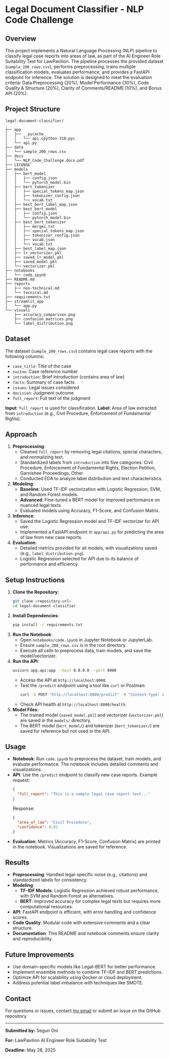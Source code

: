 # Legal Document Classifier - NLP Code Challenge

## Overview
This project implements a Natural Language Processing (NLP) pipeline to classify legal case reports into areas of law, as part of the AI Engineer Role Suitability Test for LawPavilion. The pipeline processes the provided dataset (`sample_200_rows.csv`), performs preprocessing, trains multiple classification models, evaluates performance, and provides a FastAPI endpoint for inference. The solution is designed to meet the evaluation criteria: Data Preprocessing (20%), Model Performance (30%), Code Quality & Structure (20%), Clarity of Comments/README (10%), and Bonus API (20%).

## Project Structure
```
legal-document-classifier/
.
├── app
│   ├── __pycache__
│   │   └── api.cpython-310.pyc
│   └── api.py
├── data
│   └── sample_200_rows.csv
├── docs
│   └── NLP_Code_Challenge.docx.pdf
├── LICENSE
├── models
│   ├── bert_model
│   │   ├── config.json
│   │   └── pytorch_model.bin
│   ├── bert_tokenizer
│   │   ├── special_tokens_map.json
│   │   ├── tokenizer_config.json
│   │   └── vocab.txt
│   ├── best_bert_label_map.json
│   ├── best_bert_model
│   │   ├── config.json
│   │   └── pytorch_model.bin
│   ├── best_bert_tokenizer
│   │   ├── merges.txt
│   │   ├── special_tokens_map.json
│   │   ├── tokenizer_config.json
│   │   ├── vocab.json
│   │   └── vocab.txt
│   ├── best_label_map.json
│   ├── lr_vectorizer.pkl
│   ├── saved_lr_model.pkl
│   ├── saved_model.pkl
│   └── vectorizer.pkl
├── notebooks
│   └── code.ipynb
├── README.md
├── reports
│   ├── non-technical.md
│   └── tecnical.md
├── requirements.txt
├── streamlit_app
│   └── app.py
└── visuals
    ├── accuracy_comparison.png
    ├── confusion_matrices.png
    └── label_distribution.png
```

## Dataset
The dataset (`sample_200_rows.csv`) contains legal case reports with the following columns:
- `case_title`: Title of the case
- `suitno`: Case reference number
- `introduction`: Brief introduction (contains area of law)
- `facts`: Summary of case facts
- `issues`: Legal issues considered
- `decision`: Judgment outcome
- `full_report`: Full text of the judgment

**Input**: `full_report` is used for classification.
**Label**: Area of law extracted from `introduction` (e.g., Civil Procedure, Enforcement of Fundamental Rights).

## Approach
1. **Preprocessing**:
   - Cleaned `full_report` by removing legal citations, special characters, and normalizing text.
   - Standardized labels from `introduction` into five categories: Civil Procedure, Enforcement of Fundamental Rights, Election Petition, Garnishee Proceedings, Other.
   - Conducted EDA to analyze label distribution and text characteristics.
2. **Modeling**:
   - **Baseline**: Used TF-IDF vectorization with Logistic Regression, SVM, and Random Forest models.
   - **Advanced**: Fine-tuned a BERT model for improved performance on nuanced legal texts.
   - Evaluated models using Accuracy, F1-Score, and Confusion Matrix.
3. **Inference**:
   - Saved the Logistic Regression model and TF-IDF vectorizer for API use.
   - Implemented a FastAPI endpoint in `app/api.py` for predicting the area of law from new case reports.
4. **Evaluation**:
   - Detailed metrics provided for all models, with visualizations saved (e.g., `label_distribution.png`).
   - Logistic Regression selected for API due to its balance of performance and efficiency.

## Setup Instructions
1. **Clone the Repository**:
   ```bash
   git clone <repository-url>
   cd legal-document-classifier
   ```
2. **Install Dependencies**:
   ```bash
   pip install -r requirements.txt
   ```
3. **Run the Notebook**:
   - Open `notebooks/code.ipynb` in Jupyter Notebook or JupyterLab.
   - Ensure `sample_200_rows.csv` is in the root directory.
   - Execute all cells to preprocess data, train models, and save the model/vectorizer.
4. **Run the API**:
   ```bash
   uvicorn app.api:app --host 0.0.0.0 --port 8000
   ```
   - Access the API at `http://localhost:8000`.
   - Test the `/predict` endpoint using a tool like `curl` or Postman:
     ```bash
     curl -X POST "http://localhost:8000/predict" -H "Content-Type: application/json" -d '{"full_report": "Your legal case text here"}'
     ```
   - Check API health at `http://localhost:8000/health`.
5. **Model Files**:
   - The trained model (`saved_model.pkl`) and vectorizer (`vectorizer.pkl`) are saved in the `models/` directory.
   - The BERT model (`bert_model/`) and tokenizer (`bert_tokenizer/`) are saved for reference but not used in the API.

## Usage
- **Notebook**: Run `code.ipynb` to preprocess the dataset, train models, and evaluate performance. The notebook includes detailed comments and visualizations.
- **API**: Use the `/predict` endpoint to classify new case reports. Example request:
  ```json
  {
    "full_report": "This is a sample legal case report text..."
  }
  ```
  Response:
  ```json
  {
    "area_of_law": "Civil Procedure",
    "confidence": 0.92
  }
  ```
- **Evaluation**: Metrics (Accuracy, F1-Score, Confusion Matrix) are printed in the notebook. Visualizations are saved for reference.

## Results
- **Preprocessing**: Handled legal-specific noise (e.g., citations) and standardized labels for consistency.
- **Modeling**:
  - **TF-IDF Models**: Logistic Regression achieved robust performance, with SVM and Random Forest as alternatives.
  - **BERT**: Improved accuracy for complex legal texts but requires more computational resources.
- **API**: FastAPI endpoint is efficient, with error handling and confidence scores.
- **Code Quality**: Modular code with extensive comments and a clear structure.
- **Documentation**: This README and notebook comments ensure clarity and reproducibility.

## Future Improvements
- Use domain-specific models like Legal-BERT for better performance.
- Implement ensemble methods to combine TF-IDF and BERT predictions.
- Optimize API for scalability using Docker or cloud deployment.
- Address potential label imbalance with techniques like SMOTE.

## Contact
For questions or issues, contact [my email](mailto:oni_sj@outlook.com) or submit an issue on the GitHub repository.

---
**Submitted by:** Segun Oni

**For:** LawPavilion AI Engineer Role Suitability Test

**Deadline:** May 28, 2025